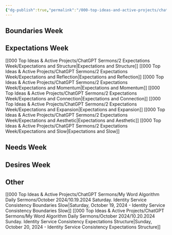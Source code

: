 ```yaml
---
{"dg-publish":true,"permalink":"/000-top-ideas-and-active-projects/chat-gpt-sermons/chat-gpt-sermons-index/"}
---
```


## Boundaries Week
## Expectations Week
[[000 Top Ideas & Active Projects/ChatGPT Sermons/2 Expectations Week/Expectations and Structure\|Expectations and Structure]]
[[000 Top Ideas & Active Projects/ChatGPT Sermons/2 Expectations Week/Expectations and Reflection\|Expectations and Reflection]]
[[000 Top Ideas & Active Projects/ChatGPT Sermons/2 Expectations Week/Expectations and Momentum\|Expectations and Momentum]]
[[000 Top Ideas & Active Projects/ChatGPT Sermons/2 Expectations Week/Expectations and Connection\|Expectations and Connection]]
[[000 Top Ideas & Active Projects/ChatGPT Sermons/2 Expectations Week/Expectations and Expansion\|Expectations and Expansion]]
[[000 Top Ideas & Active Projects/ChatGPT Sermons/2 Expectations Week/Expectations and Aesthetic\|Expectations and Aesthetic]]
[[000 Top Ideas & Active Projects/ChatGPT Sermons/2 Expectations Week/Expectations and Slow\|Expectations and Slow]]

## Needs Week
## Desires Week
## Other
[[000 Top Ideas & Active Projects/ChatGPT Sermons/My Word Algorithm Daily Sermons/October 2024/10.19.2024 Saturday. Identity Service Consistency Boundaries Slow\|Saturday, October 19, 2024 - Identity Service Consistency Boundaries Slow]]
[[000 Top Ideas & Active Projects/ChatGPT Sermons/My Word Algorithm Daily Sermons/October 2024/10.20.2024 Sunday. Identity Service Consistency Expectations Structure\|Sunday, October 20, 2024 - Identity Service Consistency Expectations Structure]]



